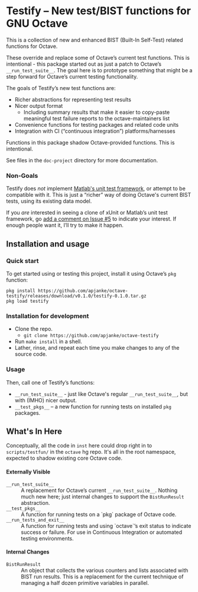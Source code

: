 Testify – New test/BIST functions for GNU Octave
================================================

This is a collection of new and enhanced BIST (Built-In Self-Test) related functions for Octave.

These override and replace some of Octave’s current test functions.
This is intentional - this package started out as just a patch to Octave’s `__run_test_suite__`.
The goal here is to prototype something that might be a step forward for Octave’s current testing functionality.

The goals of Testify’s new test functions are:
* Richer abstractions for representing test results
* Nicer output format
  * Including summary results that make it easier to copy-paste meaningful test failure reports to the octave-maintainers list
* Convenience functions for testing packages and related code units
* Integration with CI (“continuous integration”) platforms/harnesses

Functions in this package shadow Octave-provided functions. This is intentional.

See files in the `doc-project` directory for more documentation.

### Non-Goals

Testify does _not_ implement [Matlab's unit test framework](https://www.mathworks.com/help/matlab/matlab-unit-test-framework.html), or attempt to be compatible with it.
This is just a “richer” way of doing Octave's current BIST tests, using its existing data model.

If you _are_ interested in seeing a clone of xUnit or Matlab’s unit test framework, go [add a comment on Issue #5](https://github.com/apjanke/octave-testify/issues/5) to indicate your interest.
If enough people want it, I’ll try to make it happen.

## Installation and usage

### Quick start

To get started using or testing this project, install it using Octave’s `pkg` function:

```
pkg install https://github.com/apjanke/octave-testify/releases/download/v0.1.0/testify-0.1.0.tar.gz
pkg load testify
```

### Installation for development

* Clone the repo.
  * `git clone https://github.com/apjanke/octave-testify`
* Run `make install` in a shell.
* Lather, rinse, and repeat each time you make changes to any of the source code.

### Usage

Then, call one of Testify’s functions:

* `__run_test_suite__` - just like Octave's regular `__run_test_suite__`, but with (IMHO) nicer output.
* `__test_pkgs__` – a new function for running tests on installed `pkg` packages.

## What's In Here

Conceptually, all the code in `inst` here could drop right in to `scripts/testfun/` in the `octave` hg repo.
It's all in the root namespace, expected to shadow existing core Octave code.

#### Externally Visible

<dl>
<dt><code>__run_test_suite__</code></dt>
<dd>A replacement for Octave’s current <code>__run_test_suite__</code>.
Nothing much new here; just internal changes to support the <code>BistRunResult</code> abstraction.</dd>
<dt><code>__test_pkgs__</code></dt>
<dd>A function for running tests on a `pkg` package of Octave code.</dd>
<dt><code>__run_tests_and_exit__</code></dt>
<dd>A function for running tests and using `octave`’s exit status to indicate success or failure.
For use in Continuous Integration or automated testing environments.</dd>
</dl>

#### Internal Changes

<dl>
<dt><code>BistRunResult</code></dt>
<dd>An object that collects the various counters and lists associated with BIST run results.
This is a replacement for the current technique of managing a half dozen primitive variables in parallel.
</dd>
</dl>
